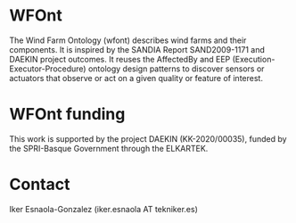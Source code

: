 # WFOnt
The Wind Farm Ontology (wfont) describes wind farms and their components. It is inspired by the SANDIA Report SAND2009-1171 and DAEKIN project outcomes. It reuses the AffectedBy and EEP (Execution-Executor-Procedure) ontology design patterns to discover sensors or actuators that observe or act on a given quality or feature of interest.

# WFOnt funding
This work is supported by the project DAEKIN (KK-2020/00035), funded by the SPRI-Basque Government through the ELKARTEK.

# Contact
Iker Esnaola-Gonzalez (iker.esnaola AT tekniker.es)
